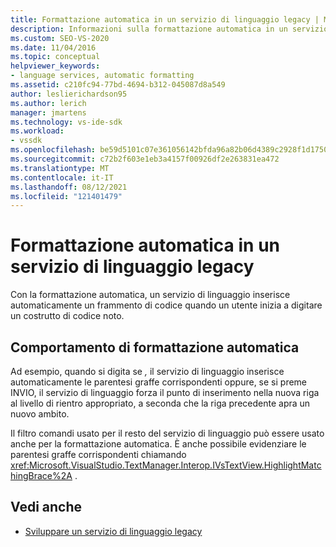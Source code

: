 ```yaml
---
title: Formattazione automatica in un servizio di linguaggio legacy | Microsoft Docs
description: Informazioni sulla formattazione automatica in un servizio di linguaggio legacy, che inserisce automaticamente un frammento di codice quando si inizia a digitare un costrutto di codice noto.
ms.custom: SEO-VS-2020
ms.date: 11/04/2016
ms.topic: conceptual
helpviewer_keywords:
- language services, automatic formatting
ms.assetid: c210fc94-77bd-4694-b312-045087d8a549
author: leslierichardson95
ms.author: lerich
manager: jmartens
ms.technology: vs-ide-sdk
ms.workload:
- vssdk
ms.openlocfilehash: be59d5101c07e361056142bfda96a82b06d4389c2928f1d1750d370f0947b7c3
ms.sourcegitcommit: c72b2f603e1eb3a4157f00926df2e263831ea472
ms.translationtype: MT
ms.contentlocale: it-IT
ms.lasthandoff: 08/12/2021
ms.locfileid: "121401479"
---
```

# <a name="automatic-formatting-in-a-legacy-language-service"></a>Formattazione automatica in un servizio di linguaggio legacy
Con la formattazione automatica, un servizio di linguaggio inserisce automaticamente un frammento di codice quando un utente inizia a digitare un costrutto di codice noto.

## <a name="automatic-formatting-behavior"></a>Comportamento di formattazione automatica
 Ad esempio, quando si digita se *,* il servizio di linguaggio inserisce automaticamente le parentesi graffe corrispondenti oppure, se si preme INVIO, il servizio di linguaggio forza il punto di inserimento nella nuova riga al livello di rientro appropriato, a seconda che la riga precedente apra un nuovo ambito.

 Il filtro comandi usato per il resto del servizio di linguaggio può essere usato anche per la formattazione automatica. È anche possibile evidenziare le parentesi graffe corrispondenti chiamando <xref:Microsoft.VisualStudio.TextManager.Interop.IVsTextView.HighlightMatchingBrace%2A> .

## <a name="see-also"></a>Vedi anche
- [Sviluppare un servizio di linguaggio legacy](../../extensibility/internals/developing-a-legacy-language-service.md)
